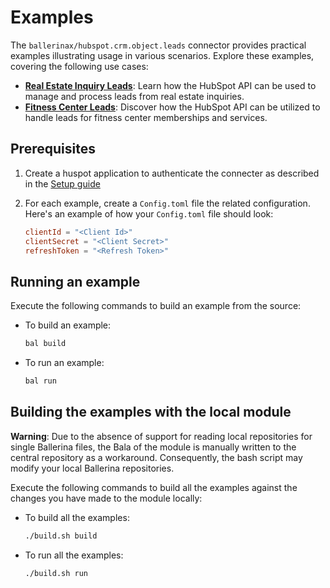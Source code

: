 # Examples

The `ballerinax/hubspot.crm.object.leads` connector provides practical examples illustrating usage in various scenarios. Explore these examples, covering the following use cases:

- [**Real Estate Inquiry Leads**](https://github.com/anush47/module-ballerinax-hubspot.crm.object.leads/blob/main/examples/real_estate_inquiry_leads): Learn how the HubSpot API can be used to manage and process leads from real estate inquiries.
- [**Fitness Center Leads**](https://github.com/anush47/module-ballerinax-hubspot.crm.object.leads/blob/main/examples/fitness_center_leads): Discover how the HubSpot API can be utilized to handle leads for fitness center memberships and services.

## Prerequisites

1. Create a huspot application to authenticate the connecter as described in the [Setup guide](https://github.com/ballerina-platform/module-ballerinax-hubspot.crm.object.leads/blob/38bfdb49b5b8d209729700d8e52961f6a08d632f/ballerina/Package.md#setup-guide)
2. For each example, create a `Config.toml` file the related configuration. Here's an example of how your `Config.toml` file should look:

    ```toml
    clientId = "<Client Id>"
    clientSecret = "<Client Secret>"
    refreshToken = "<Refresh Token>"
    ```

## Running an example

Execute the following commands to build an example from the source:

* To build an example:

    ```bash
    bal build
    ```

* To run an example:

    ```bash
    bal run
    ```

## Building the examples with the local module

**Warning**: Due to the absence of support for reading local repositories for single Ballerina files, the Bala of the module is manually written to the central repository as a workaround. Consequently, the bash script may modify your local Ballerina repositories.

Execute the following commands to build all the examples against the changes you have made to the module locally:

* To build all the examples:

    ```bash
    ./build.sh build
    ```

* To run all the examples:

    ```bash
    ./build.sh run
    ```
